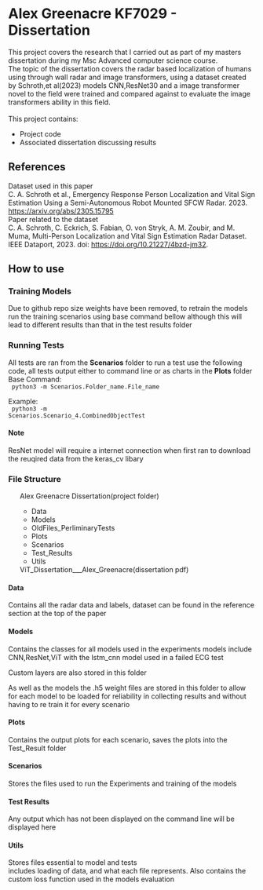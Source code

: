 # Alex Greenacre KF7029 - Dissertation 
This project covers the research that I carried out as part of my masters dissertation during my Msc Advanced computer science course.
<br>
The topic of the dissertation covers the radar based localization of humans using through wall radar and image transformers, using a dataset created by Schroth,et al(2023) models CNN,ResNet30 and a image transformer novel to the field were trained and compared against to evaluate the image transformers ability in this field.     
<br>
This project contains:
<ul>
<li>Project code</li>
<li>Associated dissertation discussing results</li>
</ul>

## References 
Dataset used in this paper 
<br>
C. A. Schroth et al., Emergency Response Person Localization and Vital Sign Estimation Using a
Semi-Autonomous Robot Mounted SFCW Radar. 2023. https://arxiv.org/abs/2305.15795
<br>
Paper related to the dataset 
<br>
C. A. Schroth, C. Eckrich, S. Fabian, O. von Stryk, A. M. Zoubir, and M. Muma, Multi-Person
Localization and Vital Sign Estimation Radar Dataset. IEEE Dataport, 2023. doi: https://doi.org/10.21227/4bzd-jm32.

## How to use 
### Training Models
Due to github repo size weights have been removed, to retrain the models run the training scenarios using base command bellow although this will lead to different results than that in the test results folder  

### Running Tests
All tests are ran from the <b>Scenarios</b> folder to run a test use the following code, all tests output either to command line or as charts in the <b>Plots</b> folder  
Base Command:<br>
<code>
python3 -m Scenarios.Folder_name.File_name 
</code>


Example:<br> 
<code>
python3 -m Scenarios.Scenario_4.CombinedObjectTest
</code>  

#### Note 
ResNet model will require a internet connection when first ran to download the reuqired data from the keras_cv libary 

### File Structure
<ul>
Alex Greenacre Dissertation(project folder) 
<ul>
<li>
Data
</li> 
<li>Models</li>
<li>OldFiles_PerliminaryTests</li>
<li>Plots</li>
<li>Scenarios</li>
<li>Test_Results</li>
<li>Utils</li>
</ul>
ViT_Dissertation___Alex_Greenacre(dissertation pdf)
</ul>


#### Data 
Contains all the radar data and labels, dataset can be found in the reference section at the top of the paper
 
#### Models 
Contains the classes for all models used in the experiments 
models include CNN,ResNet,ViT with the lstm_cnn model used in a failed ECG test 

Custom layers are also stored in this folder 

As well as the models the .h5 weight files are stored in this folder to allow for each model to be loaded for reliability in collecting results and without having to re train it for every scenario
#### Plots 
Contains the output plots for each scenario, saves the plots into the Test_Result folder  
#### Scenarios 
Stores the files used to run the Experiments and training of the models 

#### Test Results 
Any output which has not been displayed on the command line will be displayed here 

#### Utils 
Stores files essential to model and tests<br> 
includes loading of data, and what each file represents. Also contains the custom loss function used in the models evaluation  


        

